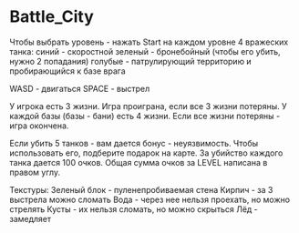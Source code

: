 # Battle_City
 
Чтобы выбрать уровень - нажать Start
на каждом уровне 4 вражеских танка:
синий - скоростной
зеленый - бронебойный (чтобы его убить, нужно 2 попадания)
голубые - патрулирующий территорию и пробирающийся к базе врага

WASD - двигаться
SPACE - выстрел

У игрока есть 3 жизни. Игра проиграна, если все 3 жизни потеряны.
У каждой базы (базы - бани) есть 4 жизни. Если все жизни потеряны - игра окончена.


Если убить 5 танков - вам дается бонус - неуязвимость. Чтобы использовать его, подберите подарок на карте.
За убийство каждого танка дается 100 очков.
Общая сумма очков за LEVEL написана в правом углу.

Текстуры:
Зеленый блок - пуленепробиваемая стена
Кирпич - за 3 выстрела можно сломать
Вода - через нее нельзя проехать, но можно стрелять
Кусты - их нельзя сломать, но можно скрыться
Лёд - замедляет